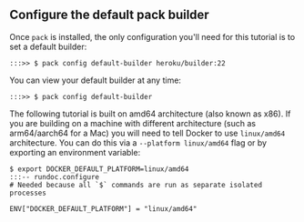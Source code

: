 ## Configure the default pack builder

Once `pack` is installed, the only configuration you'll need for this tutorial is to set a default builder:

```
:::>> $ pack config default-builder heroku/builder:22
```

You can view your default builder at any time:

```
:::>> $ pack config default-builder
```

The following tutorial is built on amd64 architecture (also known as x86). If you are building on a machine with different architecture (such as arm64/aarch64 for a Mac) you will need to tell Docker to use `linux/amd64` architecture. You can do this via a `--platform linux/amd64` flag or by exporting an environment variable:

```
$ export DOCKER_DEFAULT_PLATFORM=linux/amd64
:::-- rundoc.configure
# Needed because all `$` commands are run as separate isolated processes

ENV["DOCKER_DEFAULT_PLATFORM"] = "linux/amd64"
```
